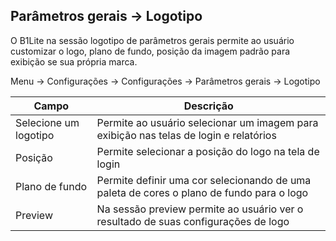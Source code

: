 ## Parâmetros gerais -> Logotipo
O B1Lite na sessão logotipo de parâmetros gerais permite ao usuário customizar o logo, plano de fundo, posição da imagem padrão para exibição se sua própria marca.

Menu -> Configurações -> Configurações -> Parâmetros gerais -> Logotipo

|Campo|Descrição|
|---|---|
|Selecione um logotipo|Permite ao usuário selecionar um imagem para exibição nas telas de login e relatórios|
|Posição|Permite selecionar a posição do logo na tela de login|
|Plano de fundo|Permite definir uma cor selecionando de uma paleta de cores o plano de fundo para o logo|
|Preview|Na sessão preview permite ao usuário ver o resultado de suas configurações de logo|